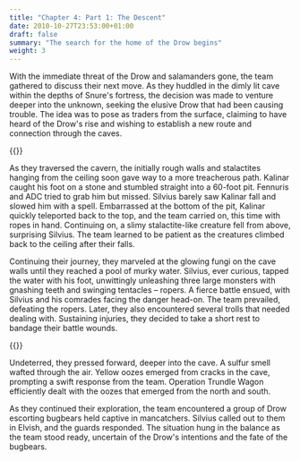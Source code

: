 ```yaml
---
title: "Chapter 4: Part 1: The Descent"
date: 2010-10-27T23:53:00+01:00
draft: false
summary: "The search for the home of the Drow begins"
weight: 3
---
```

With the immediate threat of the Drow and salamanders gone, the team gathered to discuss their next move. As they huddled in the dimly lit cave within the depths of Snure's fortress, the decision was made to venture deeper into the unknown, seeking the elusive Drow that had been causing trouble. The idea was to pose as traders from the surface, claiming to have heard of the Drow's rise and wishing to establish a new route and connection through the caves.


{{<imageToClickGlobal imgPosition = "left" imagePath = "/img/C4 P3 1 Traverse.webp" Capition = "Undeterred, they pressed forward, deeper into the cave"  width = "60%" >}}



As they traversed the cavern, the initially rough walls and stalactites hanging from the ceiling soon gave way to a more treacherous path. Kalinar caught his foot on a stone and stumbled straight into a 60-foot pit. Fennuris and ADC tried to grab him but missed. Silvius barely saw Kalinar fall and slowed him with a spell. Embarrassed at the bottom of the pit, Kalinar quickly teleported back to the top, and the team carried on, this time with ropes in hand. Continuing on, a slimy stalactite-like creature fell from above, surprising Silvius. The team learned to be patient as the creatures climbed back to the ceiling after their falls.

Continuing their journey, they marveled at the glowing fungi on the cave walls until they reached a pool of murky water. Silvius, ever curious, tapped the water with his foot, unwittingly unleashing three large monsters with gnashing teeth and swinging tentacles – ropers. A fierce battle ensued, with Silvius and his comrades facing the danger head-on. The team prevailed, defeating the ropers. Later, they also encountered several trolls that needed dealing with. Sustaining injuries, they decided to take a short rest to bandage their battle wounds.


{{<imageToClickGlobal imgPosition = "left"  Caption = "The roper appearing from the cave" imagePath = "/img/C4 P1 1 Roper.webp"  width = "60%" >}}

Undeterred, they pressed forward, deeper into the cave. A sulfur smell wafted through the air. Yellow oozes emerged from cracks in the cave, prompting a swift response from the team. Operation Trundle Wagon efficiently dealt with the oozes that emerged from the north and south.

As they continued their exploration, the team encountered a group of Drow escorting bugbears held captive in mancatchers. Silvius called out to them in Elvish, and the guards responded. The situation hung in the balance as the team stood ready, uncertain of the Drow's intentions and the fate of the bugbears.

